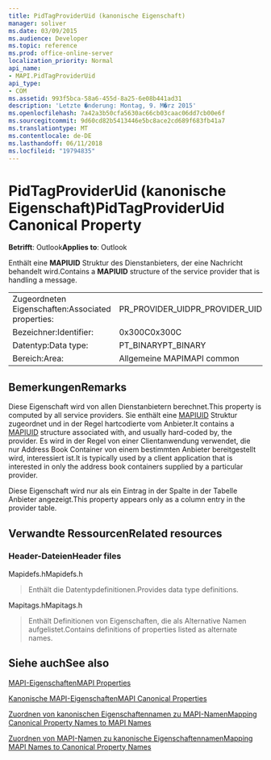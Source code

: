 ```yaml
---
title: PidTagProviderUid (kanonische Eigenschaft)
manager: soliver
ms.date: 03/09/2015
ms.audience: Developer
ms.topic: reference
ms.prod: office-online-server
localization_priority: Normal
api_name:
- MAPI.PidTagProviderUid
api_type:
- COM
ms.assetid: 993f5bca-58a6-455d-8a25-6e08b441ad31
description: 'Letzte �nderung: Montag, 9. M�rz 2015'
ms.openlocfilehash: 7a42a3b50cfa5630ac66cb03caac06dd7cb00e6f
ms.sourcegitcommit: 9d60cd82b5413446e5bc8ace2cd689f683fb41a7
ms.translationtype: MT
ms.contentlocale: de-DE
ms.lasthandoff: 06/11/2018
ms.locfileid: "19794835"
---
```

# <a name="pidtagprovideruid-canonical-property"></a><span data-ttu-id="eb3b2-103">PidTagProviderUid (kanonische Eigenschaft)</span><span class="sxs-lookup"><span data-stu-id="eb3b2-103">PidTagProviderUid Canonical Property</span></span>

  
  
<span data-ttu-id="eb3b2-104">**Betrifft**: Outlook</span><span class="sxs-lookup"><span data-stu-id="eb3b2-104">**Applies to**: Outlook</span></span> 
  
<span data-ttu-id="eb3b2-105">Enthält eine **MAPIUID** Struktur des Dienstanbieters, der eine Nachricht behandelt wird.</span><span class="sxs-lookup"><span data-stu-id="eb3b2-105">Contains a **MAPIUID** structure of the service provider that is handling a message.</span></span> 
  
|||
|:-----|:-----|
|<span data-ttu-id="eb3b2-106">Zugeordneten Eigenschaften:</span><span class="sxs-lookup"><span data-stu-id="eb3b2-106">Associated properties:</span></span>  <br/> |<span data-ttu-id="eb3b2-107">PR_PROVIDER_UID</span><span class="sxs-lookup"><span data-stu-id="eb3b2-107">PR_PROVIDER_UID</span></span>  <br/> |
|<span data-ttu-id="eb3b2-108">Bezeichner:</span><span class="sxs-lookup"><span data-stu-id="eb3b2-108">Identifier:</span></span>  <br/> |<span data-ttu-id="eb3b2-109">0x300C</span><span class="sxs-lookup"><span data-stu-id="eb3b2-109">0x300C</span></span>  <br/> |
|<span data-ttu-id="eb3b2-110">Datentyp:</span><span class="sxs-lookup"><span data-stu-id="eb3b2-110">Data type:</span></span>  <br/> |<span data-ttu-id="eb3b2-111">PT_BINARY</span><span class="sxs-lookup"><span data-stu-id="eb3b2-111">PT_BINARY</span></span>  <br/> |
|<span data-ttu-id="eb3b2-112">Bereich:</span><span class="sxs-lookup"><span data-stu-id="eb3b2-112">Area:</span></span>  <br/> |<span data-ttu-id="eb3b2-113">Allgemeine MAPI</span><span class="sxs-lookup"><span data-stu-id="eb3b2-113">MAPI common</span></span>  <br/> |
   
## <a name="remarks"></a><span data-ttu-id="eb3b2-114">Bemerkungen</span><span class="sxs-lookup"><span data-stu-id="eb3b2-114">Remarks</span></span>

<span data-ttu-id="eb3b2-115">Diese Eigenschaft wird von allen Dienstanbietern berechnet.</span><span class="sxs-lookup"><span data-stu-id="eb3b2-115">This property is computed by all service providers.</span></span> <span data-ttu-id="eb3b2-116">Sie enthält eine [MAPIUID](mapiuid.md) Struktur zugeordnet und in der Regel hartcodierte vom Anbieter.</span><span class="sxs-lookup"><span data-stu-id="eb3b2-116">It contains a [MAPIUID](mapiuid.md) structure associated with, and usually hard-coded by, the provider.</span></span> <span data-ttu-id="eb3b2-117">Es wird in der Regel von einer Clientanwendung verwendet, die nur Address Book Container von einem bestimmten Anbieter bereitgestellt wird, interessiert ist.</span><span class="sxs-lookup"><span data-stu-id="eb3b2-117">It is typically used by a client application that is interested in only the address book containers supplied by a particular provider.</span></span> 
  
<span data-ttu-id="eb3b2-118">Diese Eigenschaft wird nur als ein Eintrag in der Spalte in der Tabelle Anbieter angezeigt.</span><span class="sxs-lookup"><span data-stu-id="eb3b2-118">This property appears only as a column entry in the provider table.</span></span>
  
## <a name="related-resources"></a><span data-ttu-id="eb3b2-119">Verwandte Ressourcen</span><span class="sxs-lookup"><span data-stu-id="eb3b2-119">Related resources</span></span>

### <a name="header-files"></a><span data-ttu-id="eb3b2-120">Header-Dateien</span><span class="sxs-lookup"><span data-stu-id="eb3b2-120">Header files</span></span>

<span data-ttu-id="eb3b2-121">Mapidefs.h</span><span class="sxs-lookup"><span data-stu-id="eb3b2-121">Mapidefs.h</span></span>
  
> <span data-ttu-id="eb3b2-122">Enthält die Datentypdefinitionen.</span><span class="sxs-lookup"><span data-stu-id="eb3b2-122">Provides data type definitions.</span></span>
    
<span data-ttu-id="eb3b2-123">Mapitags.h</span><span class="sxs-lookup"><span data-stu-id="eb3b2-123">Mapitags.h</span></span>
  
> <span data-ttu-id="eb3b2-124">Enthält Definitionen von Eigenschaften, die als Alternative Namen aufgelistet.</span><span class="sxs-lookup"><span data-stu-id="eb3b2-124">Contains definitions of properties listed as alternate names.</span></span>
    
## <a name="see-also"></a><span data-ttu-id="eb3b2-125">Siehe auch</span><span class="sxs-lookup"><span data-stu-id="eb3b2-125">See also</span></span>



[<span data-ttu-id="eb3b2-126">MAPI-Eigenschaften</span><span class="sxs-lookup"><span data-stu-id="eb3b2-126">MAPI Properties</span></span>](mapi-properties.md)
  
[<span data-ttu-id="eb3b2-127">Kanonische MAPI-Eigenschaften</span><span class="sxs-lookup"><span data-stu-id="eb3b2-127">MAPI Canonical Properties</span></span>](mapi-canonical-properties.md)
  
[<span data-ttu-id="eb3b2-128">Zuordnen von kanonischen Eigenschaftennamen zu MAPI-Namen</span><span class="sxs-lookup"><span data-stu-id="eb3b2-128">Mapping Canonical Property Names to MAPI Names</span></span>](mapping-canonical-property-names-to-mapi-names.md)
  
[<span data-ttu-id="eb3b2-129">Zuordnen von MAPI-Namen zu kanonische Eigenschaftennamen</span><span class="sxs-lookup"><span data-stu-id="eb3b2-129">Mapping MAPI Names to Canonical Property Names</span></span>](mapping-mapi-names-to-canonical-property-names.md)

